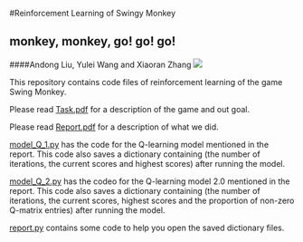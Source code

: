 
#Reinforcement Learning of Swingy Monkey 


## monkey, monkey, go! go! go!

####Andong Liu, Yulei Wang and Xiaoran Zhang
![](http://also.kottke.org/misc/images/monkey-self-portrait.jpg)

This repository contains code files of reinforcement learning of the game Swing Monkey.

Please read [Task.pdf](https://github.com/aannieliu/monkeymonkeygogogo/blob/master/Task.pdf) for a description of the game and out goal.

Please read [Report.pdf](https://github.com/aannieliu/monkeymonkeygogogo/blob/master/Report.pdf) for a description of what we did.


[model_Q_1.py](https://github.com/aannieliu/monkeymonkeygogogo/blob/master/model_Q_1.py)  has the code for the Q-learning model mentioned in the report.
            This code also saves a dictionary containing (the number of iterations, the current scores and highest scores) after running the model.

[model_Q_2.py](https://github.com/aannieliu/monkeymonkeygogogo/blob/master/model_Q_2.py)  has the codeo for the Q-learning model 2.0 mentioned in the report.
            This code also saves a dictionary containing (the number of iterations, the current scores, highest scores and the proportion of non-zero Q-matrix entries) after running the model.

[report.py](https://github.com/aannieliu/monkeymonkeygogogo/blob/master/report.py) contains some code to help you open the saved dictionary files.
